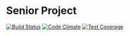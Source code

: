 # Senior Project
[![Build Status](https://travis-ci.org/roncrush/SeniorProject.svg?branch=master)](https://travis-ci.org/roncrush/SeniorProject)
[![Code Climate](https://codeclimate.com/github/roncrush/SeniorProject/badges/gpa.svg)](https://codeclimate.com/github/roncrush/SeniorProject) 
[![Test Coverage](https://codeclimate.com/github/roncrush/SeniorProject/badges/coverage.svg)](https://codeclimate.com/github/roncrush/SeniorProject/coverage) 

